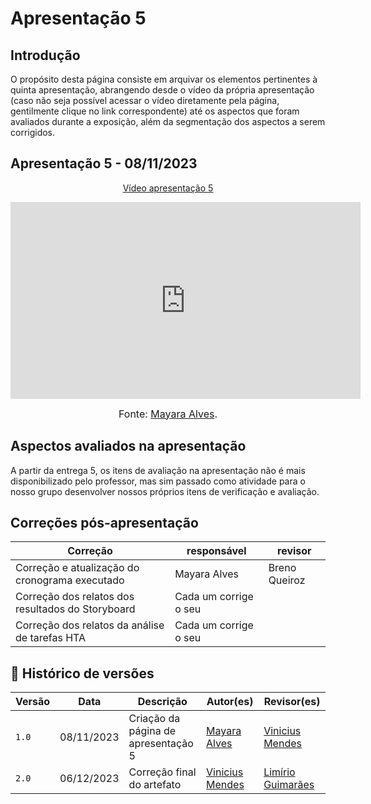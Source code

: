 # Apresentação 5

## Introdução

O propósito desta página consiste em arquivar os elementos pertinentes à quinta apresentação, abrangendo desde o vídeo da própria apresentação (caso não seja possível acessar o vídeo diretamente pela página, gentilmente clique no link correspondente) até os aspectos que foram avaliados durante a exposição, além da segmentação dos aspectos a serem corrigidos.

## Apresentação 5 - 08/11/2023

<p style="text-align: center"><a href="https://www.youtube.com/watch?v=KMUJoi9Ysow" target="blanket">Vídeo apresentação 5</a></p>

<p style="text-align: center"><iframe width="560" height="315" src="https://www.youtube.com/embed/KMUJoi9Ysow?si=qfIM1t4bDztim1JY" title="YouTube video player" frameborder="0" allow="accelerometer; autoplay; clipboard-write; encrypted-media; gyroscope; picture-in-picture; web-share" allowfullscreen></iframe></p>

<font size="3"><p style="text-align: center">Fonte: [Mayara Alves](https://github/Mayara-tech).</p></font>

## Aspectos avaliados na apresentação

A partir da entrega 5, os itens de avaliação na apresentação não é mais disponibilizado pelo professor, mas sim passado como atividade para o nosso grupo desenvolver nossos próprios itens de verificação e avaliação.

## Correções pós-apresentação

Correção | responsável | revisor 
--------- | --------------- | ------
Correção e atualização do cronograma executado | Mayara Alves | Breno Queiroz
Correção dos relatos dos resultados do Storyboard | Cada um corrige o seu | |
Correção dos relatos da análise de tarefas HTA | Cada um corrige o seu | |


## 📑 Histórico de versões 

Versão  |   Data   | Descrição | Autor(es) | Revisor(es)
--------- | ------ | ------ | ---------- | ----------
|`1.0` | 08/11/2023| Criação da página de apresentação 5 |[Mayara Alves](https://github.com/mayara-tech) |[Vinicius Mendes](https://github.com/mayara-tech) |
|`2.0` | 06/12/2023 | Correção final do artefato | [Vinicius Mendes](https://github.com/mayara-tech) | [Limírio Guimarães](https://github.com/LimirioGuimaraes) |

